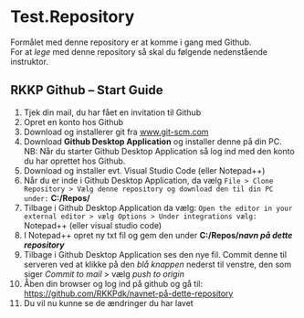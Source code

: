 # Test.Repository
Formålet med denne repository er at komme i gang med Github.
<br>
For at *lege* med denne repository så skal du følgende nedenstående instruktor. 
<br>

## RKKP Github – Start Guide

1.	Tjek din mail, du har fået en invitation til Github
2.	Opret en konto hos Github
3.	Download og installerer git fra www.git-scm.com
4.	Download **Github Desktop Application** og installer denne på din PC. <br> NB: Når du starter Github Desktop Application så log ind med den konto du har oprettet hos Github.
5.	Download og installer evt. Visual Studio Code (eller Notepad++)
6.	Når du er inde i Github Desktop Application, da vælg `File > Clone Repository > Vælg denne repository og download den til din PC under:` **C:/Repos/** 
7.	Tilbage i Github Desktop Application da vælg: `Open the editor in your external editor > vælg Options > Under integrations vælg:` Notepad++ (eller visual studio code)
8.	I Notepad++ opret ny txt fil og gem den under **C:/Repos/_navn på dette repository_**
9.	Tilbage i Github Desktop Application ses den nye fil. Commit denne til serveren ved at klikke på den _blå knappen_ nederst til venstre, den som siger _Commit to mail_ > vælg _push to origin_
10.	Åben din browser og log ind på github og gå til: 
 https://github.com/RKKPdk/navnet-på-dette-repository
10. Du vil nu kunne se de ændringer du har lavet

